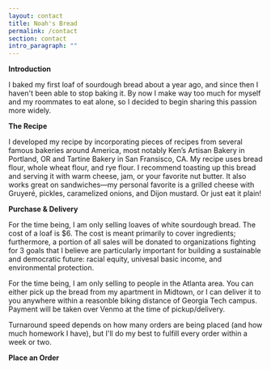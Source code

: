 ```yaml
---
layout: contact
title: Noah's Bread
permalink: /contact
section: contact
intro_paragraph: ""
---
```

**Introduction**

I baked my first loaf of sourdough bread about a year ago, and since then I haven't been able to stop baking it. By now I make way too much for myself and my roommates to eat alone, so I decided to begin sharing this passion more widely. 

**The Recipe**

I developed my recipe by incorporating pieces of recipes from several famous bakeries around America, most notably Ken’s Artisan Bakery in Portland, OR and Tartine Bakery in San Fransisco, CA. My recipe uses bread flour, whole wheat flour, and rye flour. I recommend toasting up this bread and serving it with warm cheese, jam, or your favorite nut butter. It also works great on sandwiches—my personal favorite is a grilled cheese with Gruyeré, pickles, caramelized onions, and Dijon mustard. Or just eat it plain!

**Purchase & Delivery**

For the time being, I am only selling loaves of white sourdough bread. The cost of a loaf is $6. The cost is meant primarily to cover ingredients; furthermore, a portion of all sales will be donated to organizations fighting for 3 goals that I believe are particularly important for building a sustainable and democratic future: racial equity, univesal basic income, and environmental protection. 

For the time being, I am only selling to people in the Atlanta area. You can either pick up the bread from my apartment in Midtown, or I can deliver it to you anywhere within a reasonble biking distance of Georgia Tech campus. Payment will be taken over Venmo at the time of pickup/delivery. 

Turnaround speed depends on how many orders are being placed (and how much homework I have), but I'll do my best to fulfill every order within a week or two.

**Place an Order**